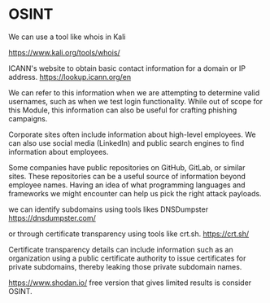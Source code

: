# OSINT

We can use a tool like whois in Kali 

https://www.kali.org/tools/whois/



ICANN's website to obtain basic contact information for a domain or IP address.
https://lookup.icann.org/en

We can refer to this information when we are attempting to determine valid usernames, such as when we test login functionality. While out of scope for this Module, this information can also be useful for crafting phishing campaigns.



Corporate sites often include information about high-level employees. We can also use social media (LinkedIn) and public search engines to find information about employees. 

Some companies have public repositories on GitHub, GitLab, or similar sites. These repositories can be a useful source of information beyond employee names. Having an idea of what programming languages and frameworks we might encounter can help us pick the right attack payloads.



we can identify subdomains using tools likes DNSDumpster 
https://dnsdumpster.com/

or through certificate transparency using tools like crt.sh. 
https://crt.sh/

Certificate transparency details can include information such as an organization using a public certificate authority to issue certificates for private subdomains, thereby leaking those private subdomain names.


https://www.shodan.io/ free version that gives limited results is consider OSINT. 




